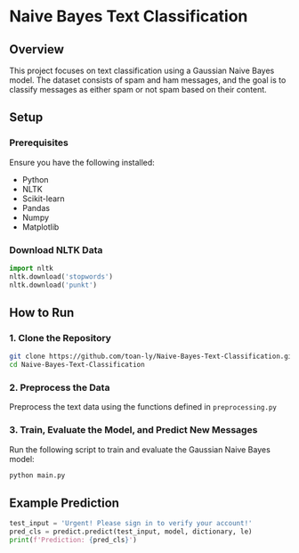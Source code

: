 # Naive Bayes Text Classification
## Overview
This project focuses on text classification using a Gaussian Naive Bayes model. The dataset consists of spam and ham messages, and the goal is to classify messages as either spam or not spam based on their content.

## Setup
### Prerequisites
Ensure you have the following installed:
* Python
* NLTK
* Scikit-learn
* Pandas
* Numpy
* Matplotlib

### Download NLTK Data
```python
import nltk
nltk.download('stopwords')
nltk.download('punkt')
```

## How to Run
### 1. Clone the Repository
```bash
git clone https://github.com/toan-ly/Naive-Bayes-Text-Classification.git
cd Naive-Bayes-Text-Classification
```

### 2. Preprocess the Data
Preprocess the text data using the functions defined in `preprocessing.py`

### 3. Train, Evaluate the Model, and Predict New Messages
Run the following script to train and evaluate the Gaussian Naive Bayes model:
```bash
python main.py
```

## Example Prediction
```python
test_input = 'Urgent! Please sign in to verify your account!'
pred_cls = predict.predict(test_input, model, dictionary, le)
print(f'Prediction: {pred_cls}')
```

